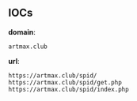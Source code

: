 
## IOCs

__domain__:

```text
artmax.club
```
__url__:

```text
https://artmax.club/spid/
https://artmax.club/spid/get.php
https://artmax.club/spid/index.php
```